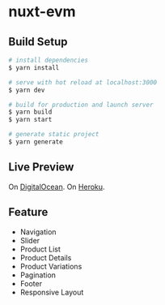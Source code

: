 # nuxt-evm

## Build Setup

```bash
# install dependencies
$ yarn install

# serve with hot reload at localhost:3000
$ yarn dev

# build for production and launch server
$ yarn build
$ yarn start

# generate static project
$ yarn generate
```

## Live Preview
On [DigitalOcean](https://nuxt-evm-app-u36h4.ondigitalocean.app/).
On [Heroku](https://nuxt-evm-test-app.herokuapp.com/).

## Feature
- Navigation
- Slider
- Product List
- Product Details
- Product Variations
- Pagination
- Footer
- Responsive Layout

